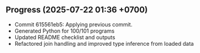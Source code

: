 ## Progress (2025-07-22 01:36 +0700)
- Commit 615561eb5: Applying previous commit.
- Generated Python for 100/101 programs
- Updated README checklist and outputs
- Refactored join handling and improved type inference from loaded data

